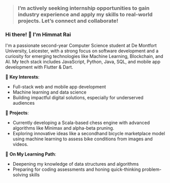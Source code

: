 
> ### I’m actively seeking internship opportunities to gain industry experience and apply my skills to real-world projects. Let’s connect and collaborate!
### Hi there! 👋 I'm Himmat Rai

I'm a passionate second-year Computer Science student at De Montfort University, Leicester, with a strong focus on software development and a curiosity for emerging technologies like Machine Learning, Blockchain, and AI. My tech stack includes JavaScript, Python, Java, SQL, and mobile app development with Flutter & Dart. 

🌟 **Key Interests**:
- Full-stack web and mobile app development
- Machine learning and data science
- Building impactful digital solutions, especially for underserved audiences

🔭 **Projects**:
- Currently developing a Scala-based chess engine with advanced algorithms like Minimax and alpha-beta pruning.
- Exploring innovative ideas like a secondhand bicycle marketplace model using machine learning to assess bike conditions from images and videos.

🌱 **On My Learning Path**:
- Deepening my knowledge of data structures and algorithms
- Preparing for coding assessments and honing quick-thinking problem-solving skills

